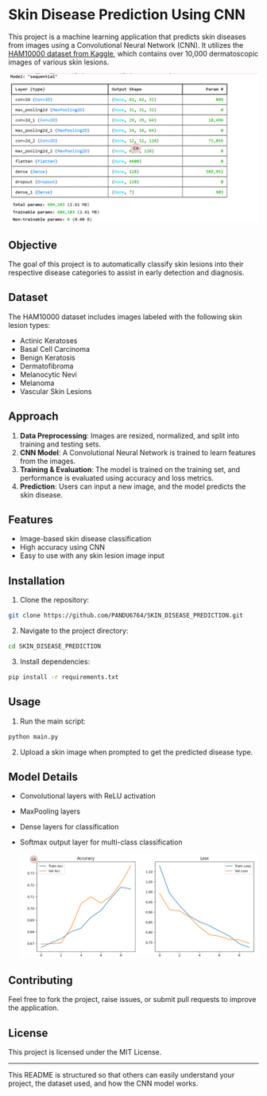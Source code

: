 # Skin Disease Prediction Using CNN

This project is a machine learning application that predicts skin diseases from images using a Convolutional Neural Network (CNN). It utilizes the [HAM10000 dataset from Kaggle](https://www.kaggle.com/datasets/kmader/skin-cancer-mnist-ham10000?select=hmnist_8_8_RGB.csv), which contains over 10,000 dermatoscopic images of various skin lesions.

 ![Alt Text](https://github.com/PANDU6764/SKIN_DISEASE_PREDICTION/blob/ec9df513e977bc4cb3a8bdeeddc7d632d4006529/CNN%20labelling.png)

## Objective
The goal of this project is to automatically classify skin lesions into their respective disease categories to assist in early detection and diagnosis.

## Dataset
The HAM10000 dataset includes images labeled with the following skin lesion types:
- Actinic Keratoses
- Basal Cell Carcinoma
- Benign Keratosis
- Dermatofibroma
- Melanocytic Nevi
- Melanoma
- Vascular Skin Lesions

## Approach
1. **Data Preprocessing**: Images are resized, normalized, and split into training and testing sets.
2. **CNN Model**: A Convolutional Neural Network is trained to learn features from the images.
3. **Training & Evaluation**: The model is trained on the training set, and performance is evaluated using accuracy and loss metrics.
4. **Prediction**: Users can input a new image, and the model predicts the skin disease.

## Features
- Image-based skin disease classification
- High accuracy using CNN
- Easy to use with any skin lesion image input

## Installation
1. Clone the repository:
```bash
git clone https://github.com/PANDU6764/SKIN_DISEASE_PREDICTION.git
```
2. Navigate to the project directory:
```bash
cd SKIN_DISEASE_PREDICTION
```
3. Install dependencies:
```bash
pip install -r requirements.txt
```

## Usage
1. Run the main script:
```bash
python main.py
```
2. Upload a skin image when prompted to get the predicted disease type.

## Model Details
- Convolutional layers with ReLU activation
- MaxPooling layers
- Dense layers for classification
- Softmax output layer for multi-class classification

  ![Alt Text](https://github.com/PANDU6764/SKIN_DISEASE_PREDICTION/blob/ec9df513e977bc4cb3a8bdeeddc7d632d4006529/Accuracy_loss.png)
## Contributing
Feel free to fork the project, raise issues, or submit pull requests to improve the application.

## License
This project is licensed under the MIT License.

---
This README is structured so that others can easily understand your project, the dataset used, and how the CNN model works.
